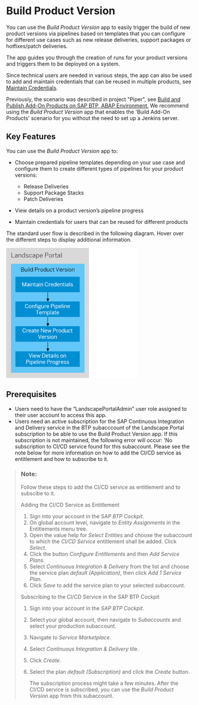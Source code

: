 <!-- loio8120bf6d9eed465684d205ec48623490 -->

# Build Product Version

You can use the *Build Product Version* app to easily trigger the build of new product versions via pipelines based on templates that you can configure for different use cases such as new release deliveries, support packages or hotfixes/patch deliveries.

The app guides you through the creation of runs for your product versions and triggers them to be deployed on a system.

Since technical users are needed in various steps, the app can also be used to add and maintain credentials that can be reused in multiple products, see [Maintain Credentials](maintain-credentials-67b5aee.md).

Previously, the scenario was described in project "Piper", see [Build and Publish Add-On Products on SAP BTP, ABAP Environment.](https://www.project-piper.io/scenarios/abapEnvironmentAddons/) We recommend using the *Build Product Version* app that enables the 'Build Add-On Products' scenario for you without the need to set up a Jenkins server.



<a name="loio8120bf6d9eed465684d205ec48623490__section_ird_tn5_ktb"/>

## Key Features

You can use the *Build Product Version* app to:

-   Choose prepared pipeline templates depending on your use case and configure them to create different types of pipelines for your product versions:
    -   Release Deliveries
    -   Support Package Stacks
    -   Patch Deliveries

-   View details on a product version’s pipeline progress
-   Maintain credentials for users that can be reused for different products



The standard user flow is described in the following diagram. Hover over the different steps to display additional information.

![](images/Map_BPV_6d3c880.png)



<a name="loio8120bf6d9eed465684d205ec48623490__section_umt_xqz_1tb"/>

## Prerequisites

-   Users need to have the “LandscapePortalAdmin” user role assigned to their user account to access this app.
-   Users need an active subscription for the SAP Continuous Integration and Delivery service in the BTP subacccount of the Landscape Portal subscription to be able to use the Build Product Version app. If this subscription is not maintained, the following error will occur: 'No subscription to CI/CD service found for this subaccount. Please see the note below for more information on how to add the CI/CD service as entitlement and how to subscribe to it.

> ### Note:  
> Follow these steps to add the CI/CD service as entitlement and to subscibe to it.
> 
> Adding the CI/CD Service as Entitlement
> 
> 1.  Sign into your account in the *SAP BTP Cockpit*.
> 2.  On global account level, navigate to *Entity Assignments* in the Entitlements menu tree.
> 3.  Open the value help for *Select Entities* and choose the subaccount to which the *CI/CD Service* entitlement shall be added. Click *Select*.
> 4.  Click the button *Configure Entitlements* and then *Add Service Plans*.
> 5.  Select *Continuous Integration & Delivery* from the list and choose the service plan *default \(Application\)*, then click *Add 1 Service Plan*.
> 6.  Click *Save* to add the service plan to your selected subaccount.
> 
> Subscribing to the CI/CD Service in the SAP BTP Cockpit
> 
> 1.  Sign into your account in the *SAP BTP Cockpit*.
> 2.  Select your global account, then navigate to *Subaccounts* and select your production subaccount.
> 3.  Navigate to *Service Marketplace*.
> 4.  Select *Continuous Integration & Delivery* tile.
> 5.  Click *Create*.
> 6.  Select the plan *default \(Subscription\)* and click the *Create* button.
> 
>     The subscription process might take a few minutes. After the CI/CD service is subscribed, you can use the *Build Product Version* app from this subaccount.

